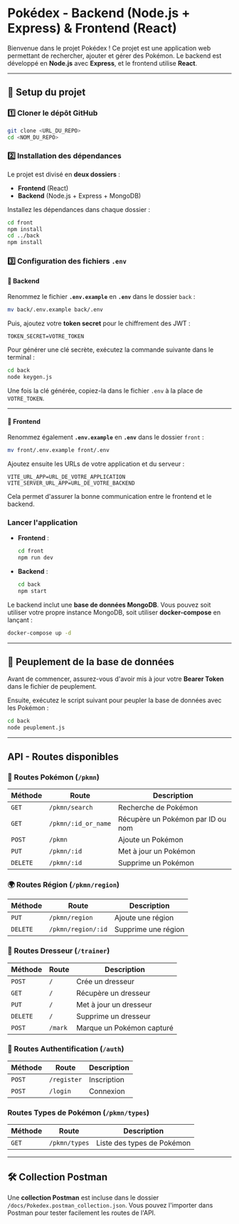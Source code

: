 # Pokédex - Backend (Node.js + Express) & Frontend (React)

Bienvenue dans le projet Pokédex ! Ce projet est une application web permettant de rechercher, ajouter et gérer des Pokémon. Le backend est développé en **Node.js** avec **Express**, et le frontend utilise **React**.

---

## 🚀 Setup du projet

### 1️⃣ Cloner le dépôt GitHub

```bash
git clone <URL_DU_REPO>
cd <NOM_DU_REPO>
```

### 2️⃣ Installation des dépendances

Le projet est divisé en **deux dossiers** :
- **Frontend** (React)
- **Backend** (Node.js + Express + MongoDB)

Installez les dépendances dans chaque dossier :

```bash
cd front
npm install
cd ../back
npm install
```

### 3️⃣ Configuration des fichiers `.env`

#### 🔹 Backend

Renommez le fichier **`.env.example`** en **`.env`** dans le dossier `back` :

```bash
mv back/.env.example back/.env
```

Puis, ajoutez votre **token secret** pour le chiffrement des JWT :

```env
TOKEN_SECRET=VOTRE_TOKEN
```

Pour générer une clé secrète, exécutez la commande suivante dans le terminal :

```bash
cd back
node keygen.js
```

Une fois la clé générée, copiez-la dans le fichier `.env` à la place de `VOTRE_TOKEN`.

---

#### 🔹 Frontend

Renommez également **`.env.example`** en **`.env`** dans le dossier `front` :

```bash
mv front/.env.example front/.env
```

Ajoutez ensuite les URLs de votre application et du serveur :

```env
VITE_URL_APP=URL_DE_VOTRE_APPLICATION
VITE_SERVER_URL_APP=URL_DE_VOTRE_BACKEND
```

Cela permet d'assurer la bonne communication entre le frontend et le backend.

### Lancer l'application

- **Frontend** :
  ```bash
  cd front
  npm run dev
  ```
- **Backend** :
  ```bash
  cd back
  npm start
  ```

Le backend inclut une **base de données MongoDB**. Vous pouvez soit utiliser votre propre instance MongoDB, soit utiliser **docker-compose** en lançant :

```bash
docker-compose up -d
```

---

## 📌 Peuplement de la base de données

Avant de commencer, assurez-vous d'avoir mis à jour votre **Bearer Token** dans le fichier de peuplement.

Ensuite, exécutez le script suivant pour peupler la base de données avec les Pokémon :

```bash
cd back
node peuplement.js
```

---

## API - Routes disponibles

### 📍 Routes Pokémon (`/pkmn`)

| Méthode | Route           | Description                |
|---------|-----------------|----------------------------|
| `GET`   | `/pkmn/search`  | Recherche de Pokémon       |
| `GET`   | `/pkmn/:id_or_name` | Récupère un Pokémon par ID ou nom |
| `POST`  | `/pkmn`         | Ajoute un Pokémon          |
| `PUT`   | `/pkmn/:id`     | Met à jour un Pokémon      |
| `DELETE`| `/pkmn/:id`     | Supprime un Pokémon        |

### 🌍 Routes Région (`/pkmn/region`)

| Méthode | Route           | Description                |
|---------|-----------------|----------------------------|
| `PUT`   | `/pkmn/region`  | Ajoute une région          |
| `DELETE`| `/pkmn/region/:id` | Supprime une région      |

### 🧑 Routes Dresseur (`/trainer`)

| Méthode | Route           | Description                |
|---------|-----------------|----------------------------|
| `POST`  | `/`             | Crée un dresseur           |
| `GET`   | `/`             | Récupère un dresseur       |
| `PUT`   | `/`             | Met à jour un dresseur     |
| `DELETE`| `/`             | Supprime un dresseur       |
| `POST`  | `/mark`         | Marque un Pokémon capturé  |

### 🔐 Routes Authentification (`/auth`)

| Méthode | Route           | Description                |
|---------|-----------------|----------------------------|
| `POST`  | `/register`     | Inscription                |
| `POST`  | `/login`        | Connexion                  |

### Routes Types de Pokémon (`/pkmn/types`)

| Méthode | Route           | Description                |
|---------|-----------------|----------------------------|
| `GET`   | `/pkmn/types`   | Liste des types de Pokémon |

---

## 🛠 Collection Postman

Une **collection Postman** est incluse dans le dossier `/docs/Pokedex.postman_collection.json`. Vous pouvez l'importer dans Postman pour tester facilement les routes de l'API.
